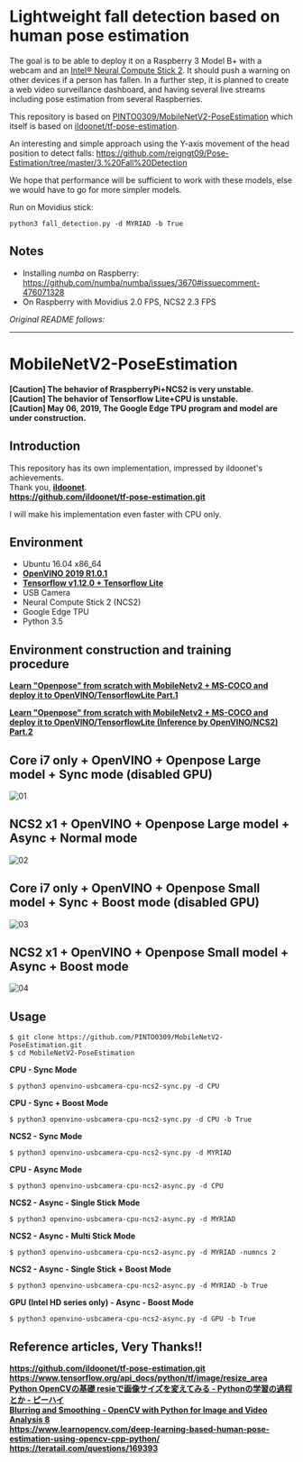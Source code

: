 # Lightweight fall detection based on human pose estimation

The goal is to be able to deploy it on a Raspberry 3 Model B+ with a webcam and an [Intel® Neural Compute Stick 2](https://software.intel.com/en-us/neural-compute-stick). It should push a warning on other devices if a person has fallen. In a further step, it is planned to create a web video surveillance dashboard, and having several live streams including pose estimation from several Raspberries.

This repository is based on [PINTO0309/MobileNetV2-PoseEstimation](https://github.com/PINTO0309/MobileNetV2-PoseEstimation) which itself is based on [ildoonet/tf-pose-estimation](https://github.com/ildoonet/tf-pose-estimation).

An interesting and simple approach using the Y-axis movement of the head position to detect falls: https://github.com/reigngt09/Pose-Estimation/tree/master/3.%20Fall%20Detection 

We hope that performance will be sufficient to work with these models, else we would have to go for more simpler models.

Run on Movidius stick:

```
python3 fall_detection.py -d MYRIAD -b True
```

## Notes

* Installing *numba* on Raspberry: https://github.com/numba/numba/issues/3670#issuecomment-476071328
* On Raspberry with Movidius 2.0 FPS, NCS2 2.3 FPS

*Original README follows:*

---

# MobileNetV2-PoseEstimation
**[Caution] The behavior of RraspberryPi+NCS2 is very unstable.**  
**[Caution] The behavior of Tensorflow Lite+CPU is unstable.**  
**[Caution] May 06, 2019, The Google Edge TPU program and model are under construction.**  


## Introduction
This repository has its own implementation, impressed by ildoonet's achievements.  
Thank you, **[ildoonet](https://github.com/ildoonet)**.  
**https://github.com/ildoonet/tf-pose-estimation.git**  
  
I will make his implementation even faster with CPU only.  

## Environment
- Ubuntu 16.04 x86_64
- **[OpenVINO 2019 R1.0.1](https://github.com/PINTO0309/OpenVINO-bin.git)**
- **[Tensorflow v1.12.0 + Tensorflow Lite](https://github.com/PINTO0309/Tensorflow-bin.git)**
- USB Camera
- Neural Compute Stick 2 (NCS2)
- Google Edge TPU
- Python 3.5

## Environment construction and training procedure
**[Learn "Openpose" from scratch with MobileNetv2 + MS-COCO and deploy it to OpenVINO/TensorflowLite Part.1](https://qiita.com/PINTO/items/2316882e18715c6f138c)**  
  
**[Learn "Openpose" from scratch with MobileNetv2 + MS-COCO and deploy it to OpenVINO/TensorflowLite (Inference by OpenVINO/NCS2) Part.2](https://qiita.com/PINTO/items/c1889317bc16534a75cf)**

## Core i7 only + OpenVINO + Openpose Large model + Sync mode (disabled GPU)
![01](media/01.gif)  
## NCS2 x1 + OpenVINO + Openpose Large model + Async + Normal mode
![02](media/02.gif)  
## Core i7 only + OpenVINO + Openpose Small model + Sync + Boost mode (disabled GPU)
![03](media/03.gif)  
## NCS2 x1 + OpenVINO + Openpose Small model + Async + Boost mode
![04](media/04.gif)  

## Usage
```console
$ git clone https://github.com/PINTO0309/MobileNetV2-PoseEstimation.git
$ cd MobileNetV2-PoseEstimation
```
**CPU - Sync Mode**  
```console
$ python3 openvino-usbcamera-cpu-ncs2-sync.py -d CPU
```
**CPU - Sync + Boost Mode**  
```console
$ python3 openvino-usbcamera-cpu-ncs2-sync.py -d CPU -b True
```
**NCS2 - Sync Mode**  
```console
$ python3 openvino-usbcamera-cpu-ncs2-sync.py -d MYRIAD
```
  
**CPU - Async Mode**  
```console
$ python3 openvino-usbcamera-cpu-ncs2-async.py -d CPU
```
**NCS2 - Async - Single Stick Mode**  
```console
$ python3 openvino-usbcamera-cpu-ncs2-async.py -d MYRIAD
```
**NCS2 - Async - Multi Stick Mode**  
```console
$ python3 openvino-usbcamera-cpu-ncs2-async.py -d MYRIAD -numncs 2
```
**NCS2 - Async - Single Stick + Boost Mode**  
```console
$ python3 openvino-usbcamera-cpu-ncs2-async.py -d MYRIAD -b True
```
**GPU (Intel HD series only) - Async - Boost Mode**  
```console
$ python3 openvino-usbcamera-cpu-ncs2-async.py -d GPU -b True
```
## Reference articles, Very Thanks!!
**https://github.com/ildoonet/tf-pose-estimation.git**  
**https://www.tensorflow.org/api_docs/python/tf/image/resize_area**  
**[Python OpenCVの基礎 resieで画像サイズを変えてみる - Pythonの学習の過程とか - ピーハイ](http://peaceandhilightandpython.hatenablog.com/entry/2016/01/09/214333)**  
**[Blurring and Smoothing - OpenCV with Python for Image and Video Analysis 8](https://youtu.be/sARklx6sgDk?t=228)**  
**https://www.learnopencv.com/deep-learning-based-human-pose-estimation-using-opencv-cpp-python/**  
**https://teratail.com/questions/169393**  
